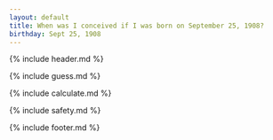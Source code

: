 ```yaml
---
layout: default
title: When was I conceived if I was born on September 25, 1908?
birthday: Sept 25, 1908
---
```


{% include header.md %}

{% include guess.md %}

{% include calculate.md %}

{% include safety.md %}

{% include footer.md %}




